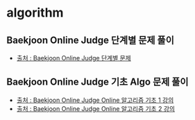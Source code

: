 # algorithm
## Baekjoon Online Judge 단계별 문제 풀이
- [출처 : Baekjoon Online Judge 단계별 문제](https://www.acmicpc.net/step)
## Baekjoon Online Judge 기초 Algo 문제 풀이
- [출처 : Baekjoon Online Judge Online 알고리즘 기초 1 강의](https://code.plus/course/41)
- [출처 : Baekjoon Online Judge Online 알고리즘 기초 2 강의](https://code.plus/course/42)
